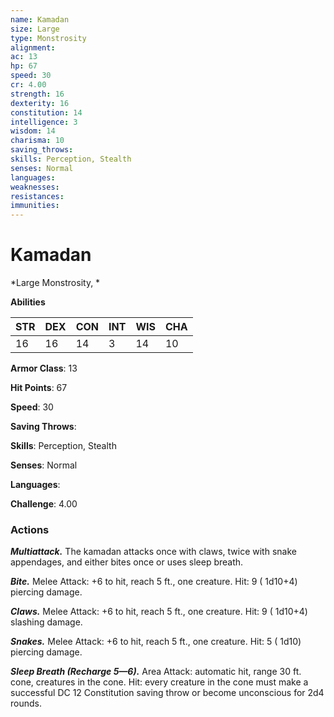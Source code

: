 ```yaml
---
name: Kamadan
size: Large
type: Monstrosity
alignment: 
ac: 13
hp: 67
speed: 30
cr: 4.00
strength: 16
dexterity: 16
constitution: 14
intelligence: 3
wisdom: 14
charisma: 10
saving_throws: 
skills: Perception, Stealth
senses: Normal
languages: 
weaknesses:
resistances:
immunities:
---
```


# Kamadan

*Large Monstrosity, *

**Abilities**

| STR | DEX | CON | INT | WIS | CHA |
| --- | --- | --- | --- | --- | --- |
| 16 | 16 | 14 | 3 | 14 | 10 |

**Armor Class**: 13

**Hit Points**: 67

**Speed**: 30

**Saving Throws**: 

**Skills**: Perception, Stealth

**Senses**: Normal

**Languages**: 

**Challenge**: 4.00


### Actions
***Multiattack.*** The kamadan attacks once with claws, twice with snake appendages, and either bites once or uses sleep breath.

***Bite.*** Melee Attack:  +6 to hit, reach 5 ft., one creature. Hit: 9 ( 1d10+4) piercing damage.

***Claws.*** Melee Attack:  +6 to hit, reach 5 ft., one creature. Hit: 9 ( 1d10+4) slashing damage.

***Snakes.*** Melee Attack:  +6 to hit, reach 5 ft., one creature. Hit: 5 ( 1d10) piercing damage.

***Sleep Breath (Recharge 5—6).*** Area Attack: automatic hit, range 30 ft. cone, creatures in the cone. Hit: every creature in the cone must make a successful DC 12 Constitution saving throw or become unconscious for  2d4 rounds.


